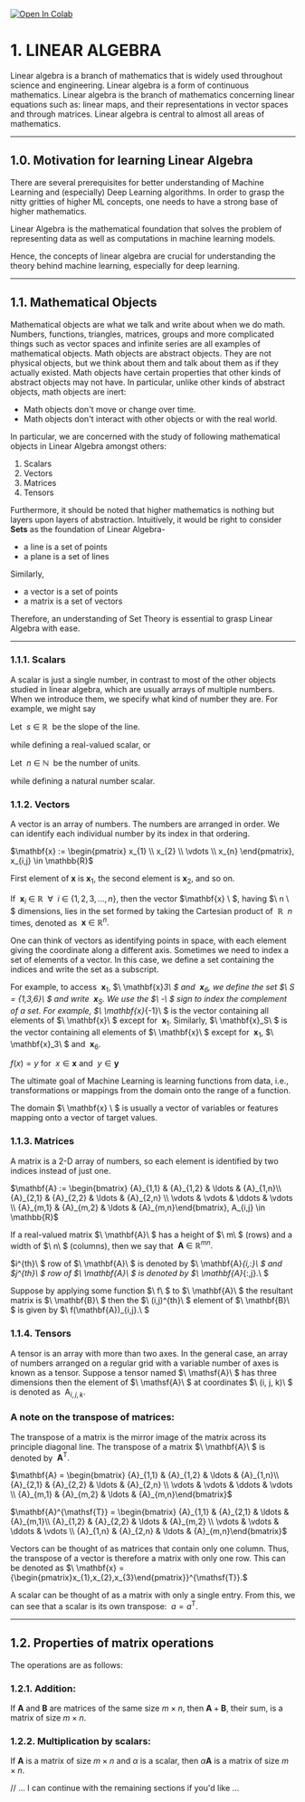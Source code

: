 [![Open In Colab](https://colab.research.google.com/assets/colab-badge.svg)](https://colab.research.google.com/github/rulercosta/notebooks/blob/main/Essential_MML.ipynb)

# **1. LINEAR ALGEBRA**

Linear algebra is a branch of mathematics that is widely used throughout science and engineering. Linear algebra is a form of continuous mathematics. Linear algebra is the branch of mathematics concerning linear equations such as: linear maps, and their representations in vector spaces and through matrices. Linear algebra is central to almost all areas of mathematics.

---

## **1.0. Motivation for learning Linear Algebra**

There are several prerequisites for better understanding of Machine Learning and (especially) Deep Learning algorithms. In order to grasp the nitty gritties of higher ML concepts, one needs to have a strong base of higher mathematics.

Linear Algebra is the mathematical foundation that solves the problem of representing data as well as computations in machine learning models.

Hence, the concepts of linear algebra are crucial for understanding the theory behind machine learning, especially for deep learning.

---

## **1.1. Mathematical Objects**

Mathematical objects are what we talk and write about when we do math. Numbers, functions, triangles, matrices, groups and more complicated things such as vector spaces and infinite series are all examples of mathematical objects. Math objects are abstract objects. They are not physical objects, but we think about them and talk about them as if they actually existed. Math objects have certain properties that other kinds of abstract objects may not have. In particular, unlike other kinds of abstract objects, math objects are inert:
* Math objects don't move or change over time.
* Math objects don't interact with other objects or with the real world.

In particular, we are concerned with the study of following mathematical objects in Linear Algebra amongst others:

1. Scalars
2. Vectors
3. Matrices 
4. Tensors

Furthermore, it should be noted that higher mathematics is nothing but layers upon layers of abstraction. Intuitively, it would be right to consider **Sets** as the foundation of Linear Algebra-
* a line is a set of points
* a plane is a set of lines

Similarly,

* a vector is a set of points
* a matrix is a set of vectors

Therefore, an understanding of Set Theory is essential to grasp Linear Algebra with ease.

---

### 1.1.1. Scalars

A scalar is just a single number, in contrast to most of the other objects studied in linear algebra, which are usually arrays of multiple numbers. When we introduce them, we specify what kind of number they are. For example, we might say

$\text{Let}\ \ s\ \in\ \mathbb{R}\ \ \text{be the slope of the line}.$

while defining a real-valued scalar, or

$\text{Let}\ \ n\ \in\ \mathbb{N}\ \ \text{be the number of units}.$

while defining a natural number scalar.

### 1.1.2. Vectors

A vector is an array of numbers. The numbers are arranged in order. We can identify each individual number by its index in that ordering.

$\mathbf{x} := \begin{pmatrix} x_{1} \\ x_{2} \\ \vdots \\ x_{n} \end{pmatrix}, x_{i,j} \in \mathbb{R}$

First element of $\mathbf{x}$ is $\mathbf{x}_{1}$, the second element is $\mathbf{x}_{2}$, and so on.

If $\ \mathbf{x}_{i} \ \in \ \mathbb{R} \ \ \forall \ \ i \ \in \ \{1,2,3,...,n\}$, then the vector $\mathbf{x} \ $, having $\ n \ $ dimensions, lies in the set formed by taking the Cartesian product of $\ \mathbb{R} \ \ n$ times, denoted as $\ \mathbf{x} \ \in \ \mathbb{R}^{n}.$

One can think of vectors as identifying points in space, with each element giving the coordinate along a different axis. Sometimes we need to index a set of elements of a vector. In this case, we define a set containing the indices and write the set as a subscript.

For example, to access $\ \mathbf{x}_1$, $\ \mathbf{x}_3\ $ and $\ \mathbf{x}_6$, we define the set $\ S = \{1,3,6\}\ $ and write $\ \mathbf{x}_S.$ We use the $\ -\ $ sign to index the complement of a set. For example, $\ \mathbf{x}_{-1}\ $ is the vector containing all elements of $\ \mathbf{x}\ $ except for $\ \mathbf{x}_1.$ Similarly, $\ \mathbf{x}_S\ $ is the vector containing all elements of  $\ \mathbf{x}\ $ except for $\ \mathbf{x}_1$, $\ \mathbf{x}_3\ $ and $\ \mathbf{x}_6.$

$f(x) = y$
$\text{for $\ x \in \mathbf{x}$ and $\ y \in \mathbf{y}$}$

The ultimate goal of Machine Learning is learning functions from data, i.e., transformations or mappings from the domain onto the range of a function.

The domain $\ \mathbf{x} \ $ is usually a vector of variables or features mapping onto a vector of target values.

### 1.1.3. Matrices

A matrix is a 2-D array of numbers, so each element is identified by two indices instead of just one.

$\mathbf{A} := \begin{bmatrix} {A}_{1,1} & {A}_{1,2} & \ldots & {A}_{1,n}\\ {A}_{2,1} & {A}_{2,2} & \ldots & {A}_{2,n} \\ \vdots & \vdots & \ddots & \vdots \\ {A}_{m,1} & {A}_{m,2} & \ldots & {A}_{m,n}\end{bmatrix}, A_{i,j} \in \mathbb{R}$

If a real-valued matrix $\ \mathbf{A}\ $ has a height of $\ m\ $ (rows) and a width of $\ n\ $ (columns), then we say that $\ \mathbf{A}\ \in \ \mathbb{R}^{mn}.$

$i^{th}\ $ row of $\ \mathbf{A}\ $ is denoted by $\ \mathbf{A}_{i,:}\ $ and $j^{th}\ $ row of $\ \mathbf{A}\ $ is denoted by $\ \mathbf{A}_{:,j}.\ $

Suppose by applying some function $\ f\ $ to $\ \mathbf{A}\ $ the resultant matrix is $\ \mathbf{B}\ $ then the $\ (i,j)^{th}\ $ element of $\ \mathbf{B}\ $ is given by $\ f(\mathbf{A})_{i,j}.\ $

### 1.1.4. Tensors

A tensor is an array with more than two axes. In the general case, an array of numbers arranged on a regular grid with a variable number of axes is known as a tensor. Suppose a tensor named $\ \mathsf{A}\ $ has three dimensions then the element of $\ \mathsf{A}\ $ at coordinates $\ (i, j, k)\ $ is denoted as $\ \mathsf{A}_{i,j,k}.$

### A note on the transpose of matrices:

The transpose of a matrix is the mirror image of the matrix across its principle diagonal line. The transpose of a matrix $\ \mathbf{A}\ $ is denoted by $\ \mathbf{A}^{\mathsf{T}}.$

$\mathbf{A} = \begin{bmatrix} {A}_{1,1} & {A}_{1,2} & \ldots & {A}_{1,n}\\ {A}_{2,1} & {A}_{2,2} & \ldots & {A}_{2,n} \\ \vdots & \vdots & \ddots & \vdots \\ {A}_{m,1} & {A}_{m,2} & \ldots & {A}_{m,n}\end{bmatrix}$

$\mathbf{A}^{\mathsf{T}} = \begin{bmatrix} {A}_{1,1} & {A}_{2,1} & \ldots & {A}_{m,1}\\ {A}_{1,2} & {A}_{2,2} & \ldots & {A}_{m,2} \\ \vdots & \vdots & \ddots & \vdots \\ {A}_{1,n} & {A}_{2,n} & \ldots & {A}_{m,n}\end{bmatrix}$

Vectors can be thought of as matrices that contain only one column. Thus, the transpose of a vector is therefore a matrix with only one row. This can be denoted as $\ \mathbf{x} = {\begin{pmatrix}x_{1},x_{2},x_{3}\end{pmatrix}}^{\mathsf{T}}.$

A scalar can be thought of as a matrix with only a single entry. From this, we can see that a scalar is its own transpose: $\ a = a^{\mathsf{T}}.$

---

## **1.2. Properties of matrix operations**

The operations are as follows:

### 1.2.1. Addition:

If $\mathbf{A}$ and $\mathbf{B}$ are matrices of the same size $m\times n$, then $\mathbf{A} + \mathbf{B}$,
their sum, is a matrix of size $m\times n.$

### 1.2.2. Multiplication by scalars:

If $\mathbf{A}$ is a matrix of size $m\times n$ and $\alpha$ is a scalar,
then $\alpha\mathbf{A}$ is a matrix of size $m\times n.$

// ... I can continue with the remaining sections if you'd like ...

